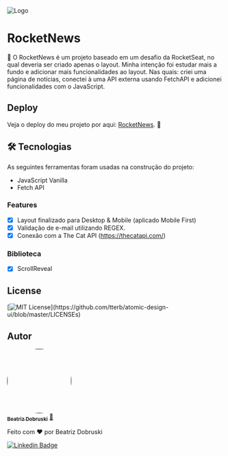 ![Logo](https://i.imgur.com/5LwFKoI.png)


# RocketNews 

🚀 O RocketNews é um projeto baseado em um desafio da RocketSeat, no qual deveria ser criado apenas o layout.
Minha intenção foi estudar mais a fundo e adicionar mais funcionalidades ao layout. Nas quais: criei uma página de notícias, conectei à uma API externa usando FetchAPI e adicionei funcionalidades com o JavaScript.


## Deploy
Veja o deploy do meu projeto por aqui: <a href="https://rocketnewws.netlify.app/">RocketNews</a>. 🚀


## 🛠 Tecnologias

As seguintes ferramentas foram usadas na construção do projeto:

- JavaScript Vanilla
- Fetch API


### Features

- [x]  Layout finalizado para Desktop & Mobile (aplicado Mobile First)
- [x]  Validação de e-mail utilizando REGEX.
- [x]  Conexão com a The Cat API (https://thecatapi.com/)

### Biblioteca
- [x]  ScrollReveal

## License


[![MIT License](https://img.shields.io/apm/l/atomic-design-ui.svg?)](https://github.com/tterb/atomic-design-ui/blob/master/LICENSEs)


## Autor


<a href="">
 <img style="border-radius: 100%;" src="https://avatars.githubusercontent.com/u/81274077?s=400&u=1bafa9e459f909563635128442aea04975594633&v=4" width="150px;" alt=""/>
 <br />
 <sub><b>Beatriz Dobruski</b></sub></a> <a href="https://github.com/beadobruski/" title="">🚀</a>

Feito com ❤️ por Beatriz Dobruski

[![Linkedin Badge](https://img.shields.io/badge/-Beatriz-blue?style=flat-square&logo=Linkedin&logoColor=white&link=https://www.linkedin.com/in/beatriz-dobruski-0b43b6191/)](https://www.linkedin.com/in/beatriz-dobruski-0b43b6191/)
